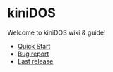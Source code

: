 # kiniDOS
Welcome to kiniDOS wiki & guide!

- [Quick Start](https://github.com/drimerdev/kini/wiki/Quick-start)
- [Bug report](https://github.com/drimerdev/kini/issues/new)
- [Last release](https://github.com/drimerdev/kini/releases/tag/0.4)

